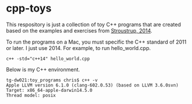 # cpp-toys
This respository is just a collection of toy C++ programs that are created based on the examples and exercises from [Stroustrup, 2014](http://www.stroustrup.com/Programming/).

To run the programs on a Mac, you must specific the C++ standard of 2011 or later. I just use 2014. For example, to run hello_world.cpp. 

```
c++ -std="c++14" hello_world.cpp
```

Below is my C++ environment.

```
tg-dw021:toy_programs chris$ c++ -v
Apple LLVM version 6.1.0 (clang-602.0.53) (based on LLVM 3.6.0svn)
Target: x86_64-apple-darwin14.5.0
Thread model: posix
```
